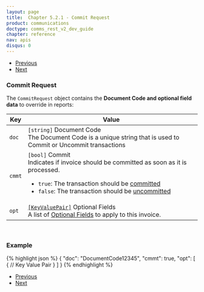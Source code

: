 ```yaml
---
layout: page
title:  Chapter 5.2.1 - Commit Request
product: communications
doctype: comms_rest_v2_dev_guide
chapter: reference
nav: apis
disqus: 0
---
```


<ul class="pager">
  <li class="previous"><a href="/communications/dev-guide_rest_v2/reference/summarized-tax-result/"><i class="glyphicon glyphicon-chevron-left"></i>Previous</a></li>
  <li class="next"><a href="/communications/dev-guide_rest_v2/reference/commit-response/">Next<i class="glyphicon glyphicon-chevron-right"></i></a></li>
</ul>

<h3>Commit Request</h3>

The <code>CommitRequest</code> object contains the <b>Document Code and optional field data</b> to override in reports:

<div class="mobile-table">
  <table class="styled-table">
    <thead>
      <tr>
        <th>Key</th>
        <th>Value</th>
      </tr>
    </thead>
    <tbody>
      <tr>
            <td><code>doc</code></td>
            <td><code>[string]</code> Document Code
            <br/>
            The Document Code is a unique string that is used to Commit or Uncommit transactions
            </td>
        </tr>
        <tr>
            <td><code>cmmt</code></td>
            <td><code>[bool]</code> Commit
            <br/>
            Indicates if invoice should be committed as soon as it is processed.
            <ul class="dev-guide-list">
                <li><code>true</code>: The transaction should be <a class="dev-guide-link" href="/communications/dev-guide_rest_v2/commit-uncommit/">committed</a></li>
                <li><code>false</code>: The transaction should be <a class="dev-guide-link" href="/communications/dev-guide_rest_v2/commit-uncommit/">uncommitted</a></li>
            </ul>
            </td>
        </tr>
        <tr>
            <td><code>opt</code></td>
            <td><a class="dev-guide-link" href="/communications/dev-guide_rest_v2/reference/key-value-pair/"><code>[KeyValuePair]</code></a> Optional Fields
            <br/>
            A list of <a class="dev-guide-link" href="/communications/dev-guide_rest_v2/reference/key-value-pair/">Optional Fields</a> to apply to this invoice.
            </td>
        </tr>
    </tbody>
  </table>
</div>
<br>

<h3>Example</h3>

{% highlight json %}
{
  "doc": "DocumentCode12345",
  "cmmt": true,
  "opt": [
  {
      // Key Value Pair
    }
  ]
}
{% endhighlight %}

<ul class="pager">
  <li class="previous"><a href="/communications/dev-guide_rest_v2/reference/summarized-tax-result/"><i class="glyphicon glyphicon-chevron-left"></i>Previous</a></li>
  <li class="next"><a href="/communications/dev-guide_rest_v2/reference/commit-response/">Next<i class="glyphicon glyphicon-chevron-right"></i></a></li>
</ul>